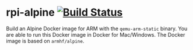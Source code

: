 # rpi-alpine [![Build Status](https://travis-ci.org/hypriot/rpi-alpine.svg?branch=master)](https://travis-ci.org/hypriot/rpi-alpine)
Build an Alpine Docker image for ARM with the `qemu-arm-static` binary.
You are able to run this Docker image in Docker for Mac/Windows.
The Docker image is based on `armhf/alpine`.
